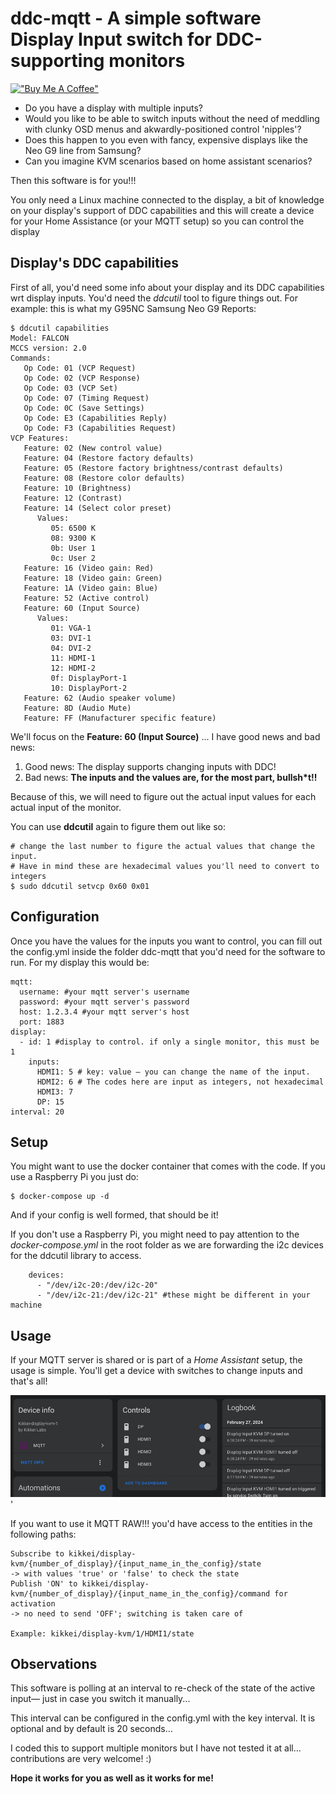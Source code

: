 # ddc-mqtt - A simple software Display Input switch for DDC-supporting monitors

[!["Buy Me A Coffee"](https://www.buymeacoffee.com/assets/img/custom_images/orange_img.png)](https://www.buymeacoffee.com/moimartb)

- Do you have a display with multiple inputs?
- Would you like to be able to switch inputs without the need of meddling with clunky OSD menus and akwardly-positioned control 'nipples'?
- Does this happen to you even with fancy, expensive displays like the Neo G9 line from Samsung? 
- Can you imagine KVM scenarios based on home assistant scenarios?

Then this software is for you!!!

You only need a Linux machine connected to the display, a bit of knowledge on your display's support of DDC capabilities and this will 
create a device for your Home Assistance (or your MQTT setup) so you can control the display

## Display's DDC capabilities

First of all, you'd need some info about your display and its DDC capabilities wrt display inputs. You'd need the *ddcutil* tool to figure
things out. For example: this is what my G95NC Samsung Neo G9 Reports:

```
$ ddcutil capabilities
Model: FALCON
MCCS version: 2.0
Commands:
   Op Code: 01 (VCP Request)
   Op Code: 02 (VCP Response)
   Op Code: 03 (VCP Set)
   Op Code: 07 (Timing Request)
   Op Code: 0C (Save Settings)
   Op Code: E3 (Capabilities Reply)
   Op Code: F3 (Capabilities Request)
VCP Features:
   Feature: 02 (New control value)
   Feature: 04 (Restore factory defaults)
   Feature: 05 (Restore factory brightness/contrast defaults)
   Feature: 08 (Restore color defaults)
   Feature: 10 (Brightness)
   Feature: 12 (Contrast)
   Feature: 14 (Select color preset)
      Values:
         05: 6500 K
         08: 9300 K
         0b: User 1
         0c: User 2
   Feature: 16 (Video gain: Red)
   Feature: 18 (Video gain: Green)
   Feature: 1A (Video gain: Blue)
   Feature: 52 (Active control)
   Feature: 60 (Input Source)
      Values:
         01: VGA-1
         03: DVI-1
         04: DVI-2
         11: HDMI-1
         12: HDMI-2
         0f: DisplayPort-1
         10: DisplayPort-2
   Feature: 62 (Audio speaker volume)
   Feature: 8D (Audio Mute)
   Feature: FF (Manufacturer specific feature)
```

We'll focus on the **Feature: 60 (Input Source)** ... I have good news and bad news:

1. Good news: The display supports changing inputs with DDC!
2. Bad news: **The inputs and the values are, for the most part, bullsh\*t!!**

Because of this, we will need to figure out the actual input values for each actual input of the monitor.

You can use **ddcutil** again to figure them out like so:

```
# change the last number to figure the actual values that change the input. 
# Have in mind these are hexadecimal values you'll need to convert to integers
$ sudo ddcutil setvcp 0x60 0x01 
```

## Configuration

Once you have the values for the inputs you want to control, you can fill out the config.yml inside the folder ddc-mqtt that you'd need for the software to run. For my display this would be:

```
mqtt:
  username: #your mqtt server's username
  password: #your mqtt server's password
  host: 1.2.3.4 #your mqtt server's host
  port: 1883
display:
  - id: 1 #display to control. if only a single monitor, this must be 1
    inputs:
      HDMI1: 5 # key: value — you can change the name of the input. 
      HDMI2: 6 # The codes here are input as integers, not hexadecimal
      HDMI3: 7
      DP: 15
interval: 20
```

## Setup

You might want to use the docker container that comes with the code. If you use a Raspberry Pi you just do:

```
$ docker-compose up -d
```

And if your config is well formed, that should be it! 

If you don't use a Raspberry Pi, you might need to pay attention to the *docker-compose.yml* in the root folder as we are 
forwarding the i2c devices for the ddcutil library to access. 

```
    devices:
      - "/dev/i2c-20:/dev/i2c-20"
      - "/dev/i2c-21:/dev/i2c-21" #these might be different in your machine
```

## Usage

If your MQTT server is shared or is part of a *Home Assistant* setup, the usage is simple. You'll get a device with switches to change inputs and that's all!

![Display KVM](https://raw.githubusercontent.com/moimart/ddc-mqtt/main/hass_display_kvm.jpg)'

If you want to use it MQTT RAW!!! you'd have access to the entities in the following paths:

```
Subscribe to kikkei/display-kvm/{number_of_display}/{input_name_in_the_config}/state 
-> with values 'true' or 'false' to check the state
Publish 'ON' to kikkei/display-kvm/{number_of_display}/{input_name_in_the_config}/command for activation 
-> no need to send 'OFF'; switching is taken care of

Example: kikkei/display-kvm/1/HDMI1/state
```

## Observations

This software is polling at an interval to re-check of the state of the active input— just in case you switch it manually...

This interval can be configured in the config.yml with the key interval. It is optional and by default is 20 seconds...

I coded this to support multiple monitors but I have not tested it at all... contributions are very welcome! :)

**Hope it works for you as well as it works for me!**